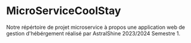 # MicroServiceCoolStay
Notre répértoire de projet microservice à propos une application web de gestion d'hébérgement réalisé par AstralShine 2023/2024 Semestre 1.
